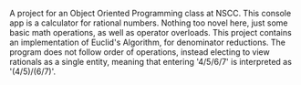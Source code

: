 A project for an Object Oriented Programming class at NSCC. This console app is a calculator for rational numbers. Nothing too novel here, just some basic math operations, as well as operator overloads. This project contains an implementation of Euclid's Algorithm, for denominator reductions. The program does not follow order of operations, instead electing to view rationals as a single entity, meaning that entering '4/5/6/7' is interpreted as '(4/5)/(6/7)'.